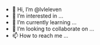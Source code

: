 - 👋 Hi, I’m @lvleleven
- 👀 I’m interested in ...
- 🌱 I’m currently learning ...
- 💞️ I’m looking to collaborate on ...
- 📫 How to reach me ...

<!---
lvleleven/lvleleven is a ✨ special ✨ repository because its `README.md` (this file) appears on your GitHub profile.
You can click the Preview link to take a look at your changes.
--->
